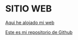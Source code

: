 # SITIO WEB

[Aqui he alojado mi web](https://vicmanw1ld.github.io) 

[Este es mi repositorio de Github](https://github.com/vicmanw1ld)


